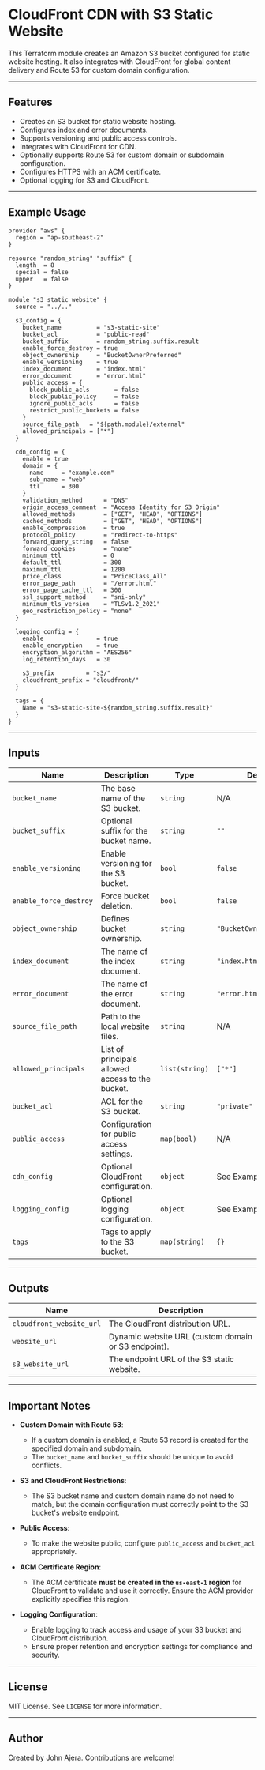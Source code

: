 # CloudFront CDN with S3 Static Website

This Terraform module creates an Amazon S3 bucket configured for static website hosting. It also integrates with CloudFront for global content delivery and Route 53 for custom domain configuration.

---

## Features

- Creates an S3 bucket for static website hosting.
- Configures index and error documents.
- Supports versioning and public access controls.
- Integrates with CloudFront for CDN.
- Optionally supports Route 53 for custom domain or subdomain configuration.
- Configures HTTPS with an ACM certificate.
- Optional logging for S3 and CloudFront.

---

## Example Usage

```hcl
provider "aws" {
  region = "ap-southeast-2"
}

resource "random_string" "suffix" {
  length  = 8
  special = false
  upper   = false
}

module "s3_static_website" {
  source = "../.."

  s3_config = {
    bucket_name          = "s3-static-site"
    bucket_acl           = "public-read"
    bucket_suffix        = random_string.suffix.result
    enable_force_destroy = true
    object_ownership     = "BucketOwnerPreferred"
    enable_versioning    = true
    index_document       = "index.html"
    error_document       = "error.html"
    public_access = {
      block_public_acls       = false
      block_public_policy     = false
      ignore_public_acls      = false
      restrict_public_buckets = false
    }
    source_file_path   = "${path.module}/external"
    allowed_principals = ["*"]
  }

  cdn_config = {
    enable = true
    domain = {
      name     = "example.com"
      sub_name = "web"
      ttl      = 300
    }
    validation_method      = "DNS"
    origin_access_comment  = "Access Identity for S3 Origin"
    allowed_methods        = ["GET", "HEAD", "OPTIONS"]
    cached_methods         = ["GET", "HEAD", "OPTIONS"]
    enable_compression     = true
    protocol_policy        = "redirect-to-https"
    forward_query_string   = false
    forward_cookies        = "none"
    minimum_ttl            = 0
    default_ttl            = 300
    maximum_ttl            = 1200
    price_class            = "PriceClass_All"
    error_page_path        = "/error.html"
    error_page_cache_ttl   = 300
    ssl_support_method     = "sni-only"
    minimum_tls_version    = "TLSv1.2_2021"
    geo_restriction_policy = "none"
  }

  logging_config = {
    enable               = true
    enable_encryption    = true
    encryption_algorithm = "AES256"
    log_retention_days   = 30

    s3_prefix         = "s3/"
    cloudfront_prefix = "cloudfront/"
  }

  tags = {
    Name = "s3-static-site-${random_string.suffix.result}"
  }
}
```

---

## Inputs

| Name                   | Description                                        | Type          | Default       |
|------------------------|----------------------------------------------------|---------------|---------------|
| `bucket_name`          | The base name of the S3 bucket.                    | `string`      | N/A           |
| `bucket_suffix`        | Optional suffix for the bucket name.               | `string`      | `""`          |
| `enable_versioning`    | Enable versioning for the S3 bucket.               | `bool`        | `false`       |
| `enable_force_destroy` | Force bucket deletion.                             | `bool`        | `false`       |
| `object_ownership`     | Defines bucket ownership.                          | `string`      | `"BucketOwnerPreferred"` |
| `index_document`       | The name of the index document.                    | `string`      | `"index.html"`|
| `error_document`       | The name of the error document.                    | `string`      | `"error.html"`|
| `source_file_path`     | Path to the local website files.                   | `string`      | N/A           |
| `allowed_principals`   | List of principals allowed access to the bucket.   | `list(string)`| `["*"]`       |
| `bucket_acl`           | ACL for the S3 bucket.                             | `string`      | `"private"`   |
| `public_access`        | Configuration for public access settings.          | `map(bool)`   | N/A           |
| `cdn_config`           | Optional CloudFront configuration.                 | `object`      | See Example   |
| `logging_config`       | Optional logging configuration.                    | `object`      | See Example   |
| `tags`                 | Tags to apply to the S3 bucket.                    | `map(string)` | `{}`          |

---

## Outputs

| Name                   | Description                                        |
|------------------------|----------------------------------------------------|
| `cloudfront_website_url` | The CloudFront distribution URL.                  |
| `website_url`          | Dynamic website URL (custom domain or S3 endpoint).|
| `s3_website_url`       | The endpoint URL of the S3 static website.         |

---

## Important Notes

- **Custom Domain with Route 53**:
  - If a custom domain is enabled, a Route 53 record is created for the specified domain and subdomain.
  - The `bucket_name` and `bucket_suffix` should be unique to avoid conflicts.

- **S3 and CloudFront Restrictions**:
  - The S3 bucket name and custom domain name do not need to match, but the domain configuration must correctly point to the S3 bucket's website endpoint.

- **Public Access**:
  - To make the website public, configure `public_access` and `bucket_acl` appropriately.

- **ACM Certificate Region**:
  - The ACM certificate **must be created in the `us-east-1` region** for CloudFront to validate and use it correctly. Ensure the ACM provider explicitly specifies this region.

- **Logging Configuration**:
  - Enable logging to track access and usage of your S3 bucket and CloudFront distribution.
  - Ensure proper retention and encryption settings for compliance and security.

---

## License

MIT License. See `LICENSE` for more information.

---

## Author

Created by John Ajera. Contributions are welcome!
